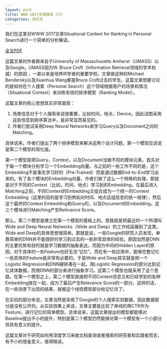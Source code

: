 ```yaml
---
layout: post
title: WWW 2017文章精读（六）
categories: 读论文
---
```


我们在这里对WWW 2017文章Situational Context for Ranking in Personal Search进行一个简单的分析解读。

[全文PDF](https://ciir-publications.cs.umass.edu/pub/web/getpdf.php?id=1268)

这篇文章的作者群来自于University of Massachusetts Amherst（UMASS）以及Google。UMASS因为W. Bruce Croft（Information Retrieval领域的学术权威）的原因 ，一直以来是培养IR学者的重要学校。文章做这种的Michael Bendersky以及Xuanhua Wang都是Bruce Croft过去的学生。这篇文章想要讨论的是如何在个人搜索（Personal Search）这个领域根据用户的场景和情况（Situational Context）来训练有效的排序模型（Ranking Model）。

这篇文章的核心思想其实非常直观：

1.  场景信息对于个人搜索来说很重要，比如时间，地点，Device，因此试图采用这些信息到排序算法中，是非常显而易见的。
1.  作者们尝试采用Deep Neural Networks来学习Query以及Document之间的Matching。

具体说来，作者们提出了两个排序模型来解决这两个设计问题。第一个模型应该说是第二个模型的简化版。

第一个模型是把Query，Context，以及Document当做不同的模块元素，首先对于每一个模块分别学习一个Embedding向量。与之前的一些工作不同的是，这个Embedding不是事先学习好的（Pre-Trained）而是通过数据End-to-End学习出来的。有了各个模块的Embedding向量，作者们做了这么一个特殊的处理，那就是对于不同的Context（比如，时间、地点）学习到的Embedding，在最后进入Matching之前，不同Context的Embedding又组合成为一个统一的Context Embedding（这里的目的是学习到例如对时间、地点这组信息的统一规律），然后这个最终的Context Embedding和Query的，以及Document的Embedding，这三个模块进行Matching产生Relevance Score。

那么，第二个模型是建立在第一个模型的基础上的。思路就是把最近的一个所谓叫Wide and Deep Neural Networks（Wide and Deep）的工作给延展到了这里。Wide and Deep的具体思想很简单。那就是说，一些Google的研究人员发现，单靠简单的DNN并不能很好的学习到过去的一些非常具体的经验。原因当然是DNN的主要优势和目的就是学习数据的抽象表达，而因为中间的Hidden Layer的原因，对于具体的一些Feature也好无法“记忆”。而在有一些应用中，能够完整记忆一些具体的Feature是非常有必要的。于是Wide and Deep其实就是把一个Logistic Regression和DNN硬拼凑在一起，用Logistic Regression的部分达到记忆具体数据，而用DNN的部分来进行抽象学习。这第二个模型也就采用了这个思路。在第一个模型之上，第二个模型直接把不同Context信息又和已经学到的各种Embedding放在一起，成为了最后产生Relevance Score的一部分。这样的话，在一些场景下出现的结果，就被这个线性模型部分给记忆住了。

在实验的部分来说，文章当然是采用了Google的个人搜索实验数据，因此数据部分是没有公开的。从实验效果上来说，文章主要是比较了单纯的用CTR作为Feature，进行记忆的简单模型。总体说来，这篇文章提出的模型都能够对Baseline提出不小的提升，特别是第二个模型仍然能够对第一个模型有一个小部分但具有意义的提升。

这篇文章对于研究如何用深度学习来做文档查询或者搜索的研究者和实践者而言，有不小的借鉴意义，值得精读。
